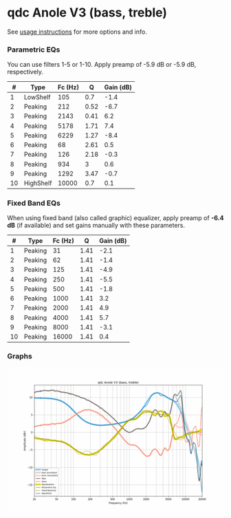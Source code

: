 # qdc Anole V3 (bass, treble)
See [usage instructions](https://github.com/jaakkopasanen/AutoEq#usage) for more options and info.

### Parametric EQs
You can use filters 1-5 or 1-10. Apply preamp of -5.9 dB or -5.9 dB, respectively.

|   # | Type      |   Fc (Hz) |    Q |   Gain (dB) |
|-----|-----------|-----------|------|-------------|
|   1 | LowShelf  |       105 | 0.7  |        -1.4 |
|   2 | Peaking   |       212 | 0.52 |        -6.7 |
|   3 | Peaking   |      2143 | 0.41 |         6.2 |
|   4 | Peaking   |      5178 | 1.71 |         7.4 |
|   5 | Peaking   |      6229 | 1.27 |        -8.4 |
|   6 | Peaking   |        68 | 2.61 |         0.5 |
|   7 | Peaking   |       126 | 2.18 |        -0.3 |
|   8 | Peaking   |       934 | 3    |         0.6 |
|   9 | Peaking   |      1292 | 3.47 |        -0.7 |
|  10 | HighShelf |     10000 | 0.7  |         0.1 |

### Fixed Band EQs
When using fixed band (also called graphic) equalizer, apply preamp of **-6.4 dB** (if available) and set gains manually with these parameters.

|   # | Type    |   Fc (Hz) |    Q |   Gain (dB) |
|-----|---------|-----------|------|-------------|
|   1 | Peaking |        31 | 1.41 |        -2.1 |
|   2 | Peaking |        62 | 1.41 |        -1.4 |
|   3 | Peaking |       125 | 1.41 |        -4.9 |
|   4 | Peaking |       250 | 1.41 |        -5.5 |
|   5 | Peaking |       500 | 1.41 |        -1.8 |
|   6 | Peaking |      1000 | 1.41 |         3.2 |
|   7 | Peaking |      2000 | 1.41 |         4.9 |
|   8 | Peaking |      4000 | 1.41 |         5.7 |
|   9 | Peaking |      8000 | 1.41 |        -3.1 |
|  10 | Peaking |     16000 | 1.41 |         0.4 |

### Graphs
![](./qdc%20Anole%20V3%20(bass,%20treble).png)
